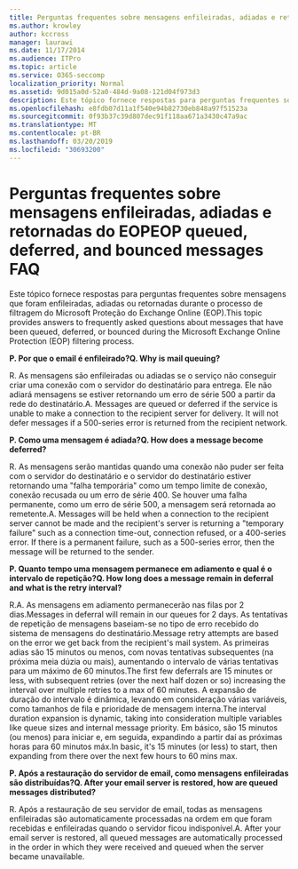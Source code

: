 ```yaml
---
title: Perguntas frequentes sobre mensagens enfileiradas, adiadas e retornadas do EOP
ms.author: krowley
author: kccross
manager: laurawi
ms.date: 11/17/2014
ms.audience: ITPro
ms.topic: article
ms.service: O365-seccomp
localization_priority: Normal
ms.assetid: 9d015a0d-52a0-484d-9a08-121d04f973d3
description: Este tópico fornece respostas para perguntas frequentes sobre mensagens que foram enfileiradas, adiadas ou retornadas durante o processo de filtragem do Microsoft Proteção do Exchange Online (EOP).
ms.openlocfilehash: e8fdb07d11a1f540e94b82730eb848a97f51523a
ms.sourcegitcommit: 0f93b37c39d807dec91f118aa671a3430c47a9ac
ms.translationtype: MT
ms.contentlocale: pt-BR
ms.lasthandoff: 03/20/2019
ms.locfileid: "30693200"
---
```

# <a name="eop-queued-deferred-and-bounced-messages-faq"></a><span data-ttu-id="414d6-103">Perguntas frequentes sobre mensagens enfileiradas, adiadas e retornadas do EOP</span><span class="sxs-lookup"><span data-stu-id="414d6-103">EOP queued, deferred, and bounced messages FAQ</span></span>

<span data-ttu-id="414d6-104">Este tópico fornece respostas para perguntas frequentes sobre mensagens que foram enfileiradas, adiadas ou retornadas durante o processo de filtragem do Microsoft Proteção do Exchange Online (EOP).</span><span class="sxs-lookup"><span data-stu-id="414d6-104">This topic provides answers to frequently asked questions about messages that have been queued, deferred, or bounced during the Microsoft Exchange Online Protection (EOP) filtering process.</span></span>
  
 <span data-ttu-id="414d6-105">**P. Por que o email é enfileirado?**</span><span class="sxs-lookup"><span data-stu-id="414d6-105">**Q. Why is mail queuing?**</span></span>
  
<span data-ttu-id="414d6-p101">R. As mensagens são enfileiradas ou adiadas se o serviço não conseguir criar uma conexão com o servidor do destinatário para entrega. Ele não adiará mensagens se estiver retornando um erro de série 500 a partir da rede do destinatário.</span><span class="sxs-lookup"><span data-stu-id="414d6-p101">A. Messages are queued or deferred if the service is unable to make a connection to the recipient server for delivery. It will not defer messages if a 500-series error is returned from the recipient network.</span></span>
  
 <span data-ttu-id="414d6-109">**P. Como uma mensagem é adiada?**</span><span class="sxs-lookup"><span data-stu-id="414d6-109">**Q. How does a message become deferred?**</span></span>
  
<span data-ttu-id="414d6-p102">R. As mensagens serão mantidas quando uma conexão não puder ser feita com o servidor do destinatário e o servidor do destinatário estiver retornando uma "falha temporária" como um tempo limite de conexão, conexão recusada ou um erro de série 400. Se houver uma falha permanente, como um erro de série 500, a mensagem será retornada ao remetente.</span><span class="sxs-lookup"><span data-stu-id="414d6-p102">A. Messages will be held when a connection to the recipient server cannot be made and the recipient's server is returning a "temporary failure" such as a connection time-out, connection refused, or a 400-series error. If there is a permanent failure, such as a 500-series error, then the message will be returned to the sender.</span></span>
  
 <span data-ttu-id="414d6-113">**P. Quanto tempo uma mensagem permanece em adiamento e qual é o intervalo de repetição?**</span><span class="sxs-lookup"><span data-stu-id="414d6-113">**Q. How long does a message remain in deferral and what is the retry interval?**</span></span>
  
<span data-ttu-id="414d6-114">R.</span><span class="sxs-lookup"><span data-stu-id="414d6-114">A.</span></span> <span data-ttu-id="414d6-115">As mensagens em adiamento permanecerão nas filas por 2 dias.</span><span class="sxs-lookup"><span data-stu-id="414d6-115">Messages in deferral will remain in our queues for 2 days.</span></span> <span data-ttu-id="414d6-116">As tentativas de repetição de mensagens baseiam-se no tipo de erro recebido do sistema de mensagens do destinatário.</span><span class="sxs-lookup"><span data-stu-id="414d6-116">Message retry attempts are based on the error we get back from the recipient's mail system.</span></span> <span data-ttu-id="414d6-117">As primeiras adias são 15 minutos ou menos, com novas tentativas subsequentes (na próxima meia dúzia ou mais), aumentando o intervalo de várias tentativas para um máximo de 60 minutos.</span><span class="sxs-lookup"><span data-stu-id="414d6-117">The first few deferrals are 15 minutes or less, with subsequent retries (over the next half dozen or so) increasing the interval over multiple retries to a max of 60 minutes.</span></span> <span data-ttu-id="414d6-118">A expansão de duração do intervalo é dinâmica, levando em consideração várias variáveis, como tamanhos de fila e prioridade de mensagem interna.</span><span class="sxs-lookup"><span data-stu-id="414d6-118">The interval duration expansion is dynamic, taking into consideration multiple variables like queue sizes and internal message priority.</span></span> <span data-ttu-id="414d6-119">Em básico, são 15 minutos (ou menos) para iniciar e, em seguida, expandindo a partir daí as próximas horas para 60 minutos máx.</span><span class="sxs-lookup"><span data-stu-id="414d6-119">In basic, it's 15 minutes (or less) to start, then expanding from there over the next few hours to 60 mins max.</span></span>
  
 <span data-ttu-id="414d6-120">**P. Após a restauração do servidor de email, como mensagens enfileiradas são distribuídas?**</span><span class="sxs-lookup"><span data-stu-id="414d6-120">**Q. After your email server is restored, how are queued messages distributed?**</span></span>
  
<span data-ttu-id="414d6-p104">R. Após a restauração de seu servidor de email, todas as mensagens enfileiradas são automaticamente processadas na ordem em que foram recebidas e enfileiradas quando o servidor ficou indisponível.</span><span class="sxs-lookup"><span data-stu-id="414d6-p104">A. After your email server is restored, all queued messages are automatically processed in the order in which they were received and queued when the server became unavailable.</span></span> 
  

